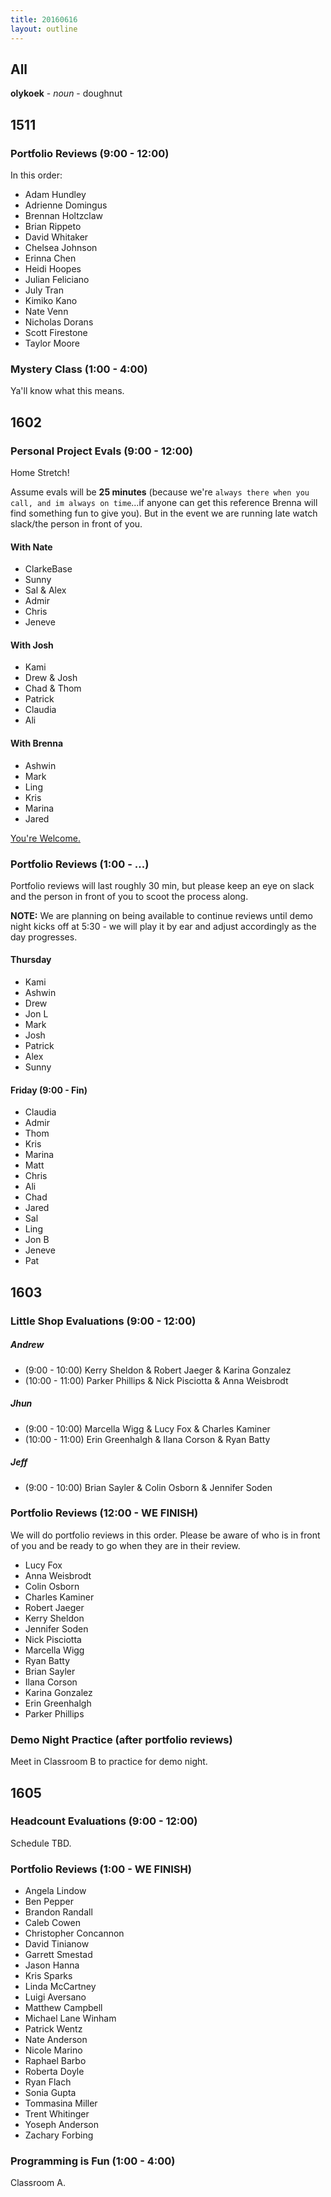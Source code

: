 ```yaml
---
title: 20160616
layout: outline
---
```


## All

**olykoek** - _noun_ - doughnut


## 1511

### Portfolio Reviews (9:00 - 12:00)

In this order:

* Adam Hundley
* Adrienne Domingus
* Brennan Holtzclaw
* Brian Rippeto
* David Whitaker
* Chelsea Johnson
* Erinna Chen
* Heidi Hoopes
* Julian Feliciano
* July Tran
* Kimiko Kano
* Nate Venn
* Nicholas Dorans
* Scott Firestone
* Taylor Moore

### Mystery Class (1:00 - 4:00)

Ya'll know what this means.


## 1602

### Personal Project Evals (9:00 - 12:00)
Home Stretch!  

Assume evals will be **25 minutes** (because we're `always there when you call, and im always on time`...if anyone can get this reference Brenna will find something fun to give you). But in the event we are running late watch slack/the person in front of you.

#### With Nate
  - ClarkeBase
  - Sunny
  - Sal & Alex
  - Admir
  - Chris
  - Jeneve

#### With Josh
  - Kami
  - Drew & Josh
  - Chad & Thom
  - Patrick
  - Claudia
  - Ali

#### With Brenna
  - Ashwin
  - Mark
  - Ling
  - Kris
  - Marina
  - Jared

[You're Welcome.](https://www.youtube.com/watch?v=0tcDXJfAFVw)

### Portfolio Reviews (1:00 - ...)
  Portfolio reviews will last roughly 30 min, but please keep an eye on slack and the person in front of you to scoot the process along.

  **NOTE:** We are planning on being available to continue reviews until demo night kicks off at 5:30 - we will play it by ear and adjust accordingly as the day progresses.

#### Thursday
  * Kami
  * Ashwin
  * Drew
  * Jon L
  * Mark
  * Josh
  * Patrick
  * Alex
  * Sunny

#### Friday (9:00 - Fin)
  * Claudia
  * Admir
  * Thom
  * Kris
  * Marina
  * Matt
  * Chris
  * Ali
  * Chad
  * Jared
  * Sal
  * Ling
  * Jon B
  * Jeneve
  * Pat


## 1603

### Little Shop Evaluations (9:00 - 12:00)

##### Andrew

  * (9:00 - 10:00) Kerry Sheldon & Robert Jaeger & Karina Gonzalez
  * (10:00 - 11:00) Parker Phillips & Nick Pisciotta & Anna Weisbrodt

##### Jhun

  * (9:00 - 10:00) Marcella Wigg & Lucy Fox & Charles Kaminer
  * (10:00 - 11:00) Erin Greenhalgh & Ilana Corson & Ryan Batty

##### Jeff

  * (9:00 - 10:00) Brian Sayler & Colin Osborn & Jennifer Soden

### Portfolio Reviews (12:00 - WE FINISH)

  We will do portfolio reviews in this order. Please be aware of who is in front of you and be ready to go when they are in their review.

  * Lucy Fox
  * Anna Weisbrodt
  * Colin Osborn
  * Charles Kaminer
  * Robert Jaeger
  * Kerry Sheldon
  * Jennifer Soden
  * Nick Pisciotta
  * Marcella Wigg
  * Ryan Batty
  * Brian Sayler
  * Ilana Corson
  * Karina Gonzalez
  * Erin Greenhalgh
  * Parker Phillips


### Demo Night Practice (after portfolio reviews)

 Meet in Classroom B to practice for demo night.


## 1605

### Headcount Evaluations (9:00 - 12:00)

Schedule TBD.

### Portfolio Reviews (1:00 - WE FINISH)

* Angela Lindow
* Ben Pepper
* Brandon Randall
* Caleb Cowen
* Christopher Concannon
* David Tinianow
* Garrett Smestad
* Jason Hanna
* Kris Sparks
* Linda McCartney
* Luigi Aversano
* Matthew Campbell
* Michael Lane Winham
* Patrick Wentz
* Nate Anderson
* Nicole Marino
* Raphael Barbo
* Roberta Doyle
* Ryan Flach
* Sonia Gupta
* Tommasina Miller
* Trent Whitinger
* Yoseph Anderson
* Zachary Forbing

### Programming is Fun (1:00 - 4:00)

Classroom A.
